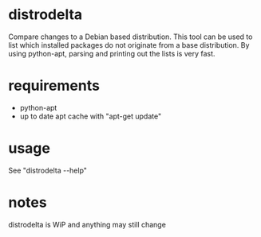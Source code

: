 # distrodelta

Compare changes to a Debian based distribution. This tool can be used
to list which installed packages do not originate from a base distribution.
By using python-apt, parsing and printing out the lists is very fast.

# requirements

* python-apt
* up to date apt cache with "apt-get update"

# usage

See "distrodelta --help" 

# notes

distrodelta is WiP and anything may still change

